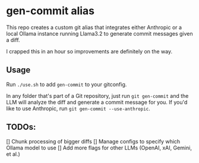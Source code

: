 # gen-commit alias

This repo creates a custom git alias that integrates either Anthropic or a local Ollama instance running Llama3.2 to generate commit messages given a diff.

I crapped this in an hour so improvements are definitely on the way.

## Usage

Run `./use.sh` to add `gen-commit` to your gitconfig.

In any folder that's part of a Git repository, just run `git gen-commit` and the LLM will analyze the diff and generate a commit message for you. If you'd like to use Anthropic, run `git gen-commit --use-anthropic`.

## TODOs:

[] Chunk processing of bigger diffs
[] Manage configs to specify which Ollama model to use
[] Add more flags for other LLMs (OpenAI, xAI, Gemini, et al.)
